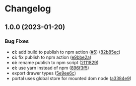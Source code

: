 # Changelog

## 1.0.0 (2023-01-20)


### Bug Fixes

* **ci:** add build to publish to npm action ([#5](https://github.com/chrisryanouellette/omlette-design-system/issues/5)) ([82b85ec](https://github.com/chrisryanouellette/omlette-design-system/commit/82b85ecb46f8e758dca2ef1c2181e441e9fc0ff2))
* **ci:** fix publish to npm action ([e9bbe2a](https://github.com/chrisryanouellette/omlette-design-system/commit/e9bbe2a12cf3611419567444ff1dc4e1b68ffe74))
* **ci:** rename publish to npm script ([2f11829](https://github.com/chrisryanouellette/omlette-design-system/commit/2f11829988ae86945a7c606ec9818adf2be088d3))
* **ci:** use yarn instead of npm ([896f3f5](https://github.com/chrisryanouellette/omlette-design-system/commit/896f3f53915d567565706dc0054403f79d6d3db9))
* export drawer types ([5e9ee6c](https://github.com/chrisryanouellette/omlette-design-system/commit/5e9ee6c139c3d94cfb1cc9db5e478b0c241f54e8))
* portal uses global store for mounted dom node ([a3384e9](https://github.com/chrisryanouellette/omlette-design-system/commit/a3384e9a088e0fc8612f92ac5233eac7ceb000b1))
